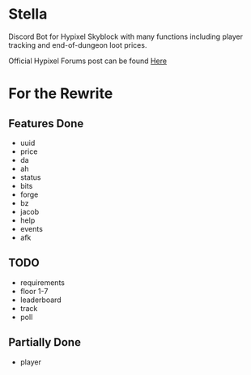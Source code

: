 # Stella

Discord Bot for Hypixel Skyblock with many functions including player tracking and end-of-dungeon loot prices.

Official Hypixel Forums post can be found [Here](https://bit.ly/2YVdZw2)

# For the Rewrite

## Features Done

* uuid
* price
* da
* ah
* status
* bits
* forge
* bz
* jacob
* help
* events
* afk
## TODO

* requirements
* floor 1-7
* leaderboard
* track
* poll

## Partially Done
* player
